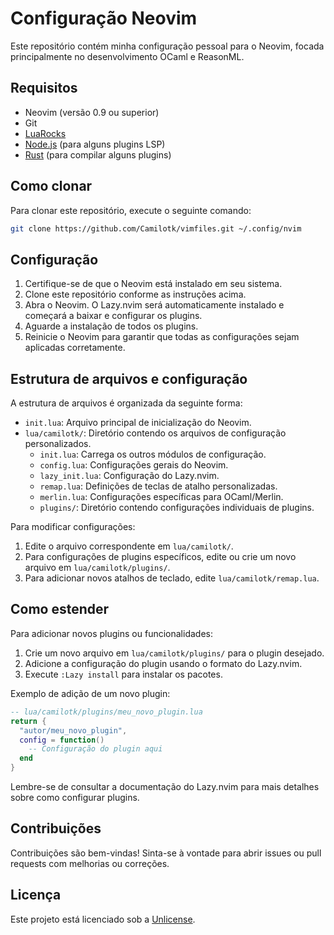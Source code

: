 # Configuração Neovim

Este repositório contém minha configuração pessoal para o Neovim, focada principalmente no desenvolvimento OCaml e ReasonML.

## Requisitos

- Neovim (versão 0.9 ou superior)
- Git
- [LuaRocks](https://luarocks.org/)
- [Node.js](https://nodejs.org/) (para alguns plugins LSP)
- [Rust](https://www.rust-lang.org/) (para compilar alguns plugins)

## Como clonar

Para clonar este repositório, execute o seguinte comando:

```bash
git clone https://github.com/Camilotk/vimfiles.git ~/.config/nvim
```

## Configuração

1. Certifique-se de que o Neovim está instalado em seu sistema.
2. Clone este repositório conforme as instruções acima.
3. Abra o Neovim. O Lazy.nvim será automaticamente instalado e começará a baixar e configurar os plugins.
4. Aguarde a instalação de todos os plugins.
5. Reinicie o Neovim para garantir que todas as configurações sejam aplicadas corretamente.

## Estrutura de arquivos e configuração

A estrutura de arquivos é organizada da seguinte forma:

- `init.lua`: Arquivo principal de inicialização do Neovim.
- `lua/camilotk/`: Diretório contendo os arquivos de configuração personalizados.
  - `init.lua`: Carrega os outros módulos de configuração.
  - `config.lua`: Configurações gerais do Neovim.
  - `lazy_init.lua`: Configuração do Lazy.nvim.
  - `remap.lua`: Definições de teclas de atalho personalizadas.
  - `merlin.lua`: Configurações específicas para OCaml/Merlin.
  - `plugins/`: Diretório contendo configurações individuais de plugins.

Para modificar configurações:

1. Edite o arquivo correspondente em `lua/camilotk/`.
2. Para configurações de plugins específicos, edite ou crie um novo arquivo em `lua/camilotk/plugins/`.
3. Para adicionar novos atalhos de teclado, edite `lua/camilotk/remap.lua`.

## Como estender

Para adicionar novos plugins ou funcionalidades:

1. Crie um novo arquivo em `lua/camilotk/plugins/` para o plugin desejado.
2. Adicione a configuração do plugin usando o formato do Lazy.nvim.
3. Execute `:Lazy install` para instalar os pacotes.

Exemplo de adição de um novo plugin:

```lua
-- lua/camilotk/plugins/meu_novo_plugin.lua
return {
  "autor/meu_novo_plugin",
  config = function()
    -- Configuração do plugin aqui
  end
}
```

Lembre-se de consultar a documentação do Lazy.nvim para mais detalhes sobre como configurar plugins.

## Contribuições

Contribuições são bem-vindas! Sinta-se à vontade para abrir issues ou pull requests com melhorias ou correções.

## Licença

Este projeto está licenciado sob a [Unlicense](LICENSE).
